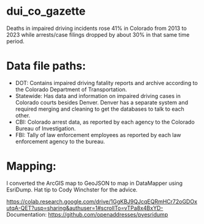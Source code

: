 # dui_co_gazette
Deaths in impaired driving incidents rose 41% in Colorado from 2013 to 2023 while arrests/case filings dropped by about 30% in that same time period.

# Data file paths:
- DOT: Contains impaired driving fatality reports and archive according to the Colorado Department of Transportation.
- Statewide: Has data and information on impaired driving cases in Colorado courts besides Denver. Denver has a separate system and required merging and cleaning to get the databases to talk to each other.
- CBI: Colorado arrest data, as reported by each agency to the Colorado Bureau of Investigation.
- FBI: Tally of law enforcement employees as reported by each law enforcement agency to the bureau.

# Mapping:
I converted the ArcGIS map to GeoJSON to map in DataMapper using EsriDump. Hat tip to Cody Winchster for the advice. 

https://colab.research.google.com/drive/1GgKBJ9QJcqEQRmHCr72oGDOxutqA-QET?usp=sharing&authuser=1#scrollTo=vTPa8x4BxYD-
Documentation: https://github.com/openaddresses/pyesridump
